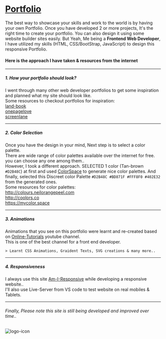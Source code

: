 # [Portfolio](https://dawood.netlify.app/)
  The best way to showcase your skills and work to the world is by having your own Portfolio.
  Once you have developed 2 or more projects, It's the right time to create your portfolio.
  You can also design it using some website builder sites easily. But Yeah, Me being a **Frontend Web Developer**, I have utilized my skills (HTML, CSS/BootStrap, JavaScript) to     design this responsive Portfolio.

#### Here is the approach I have taken & resources from the internet

---

##### 1. How your portfolio should look?
I went through many other web developer portfolios to get some inspiration and planned what my site should look like. <br />
Some resources to checkout portfolios for inspiration: <br />
[land-book](https://land-book.com/gallery/portfolios?from=month&order=popular) <br />
[onepagelove](https://onepagelove.com/inspiration/portfolio) <br />
[screenlane](https://screenlane.com/platform/marketing-sites/)

---

##### 2. Color Selection
Once you have the design in your mind, Next step is to select a color palette. <br />
There are wide range of color palettes available over the internet for free. you can choose any one among them.. <br />
However, I took a different approach. SELECTED 1 color (Tan-brown `#D2B48C`) at first and used [ColorSpace](https://mycolor.space/) to generate nice color palettes. And           finally, selected this Discreet color Palette `#D2B48C #BD871F #FFF8F0 #402E32` from the generated ones. <br />
Some resources for color palettes: <br />
http://colours.neilorangepeel.com <br />
http://coolors.co <br />
https://mycolor.space

---

##### 3. Animations
Animations that you see on this portfolio were learnt and re-created based on [Online-Tutorials](https://www.youtube.com/c/OnlineTutorials4Designers) youtube channel. <br />
This is one of the best channel for a front end developer. <br />
    
    > Learnt CSS Animations, Graident Texts, SVG creations & many more..

---

##### 4. Responsiveness
I always use this site [Am-I-Responsive](http://ami.responsivedesign.is/) while developing a responsive website.. <br />
I'll also use Live-Server from VS code to test website on real mobiles & Tablets. <br />

---

###### Finally, Please note this site is still being developed and improved over time..

![logo-icon](https://user-images.githubusercontent.com/33810029/132158329-7b3d089c-a692-4f04-89b7-63a7630a10e3.PNG)
